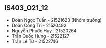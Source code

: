 ## IS403_O21_12
- Đoàn Ngọc Tuấn - 21521623 (Nhóm trưởng)
- Doãn Công Trí - 21520492
- Nguyễn Phước Huy - 21520264
- Trần Quốc Hưng - 21522127
- Trần Lê Tứ - 21522746
